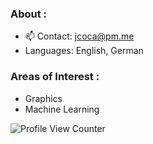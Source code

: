 ### About :<br>
- 📫 Contact: [jcoca@pm.me](mailto:jcoca@pm.me)
- Languages: English, German

### Areas of Interest :<br>
- Graphics
- Machine Learning

![Profile View Counter](https://komarev.com/ghpvc/?username=JCOCA-Tech)
<br>
##
